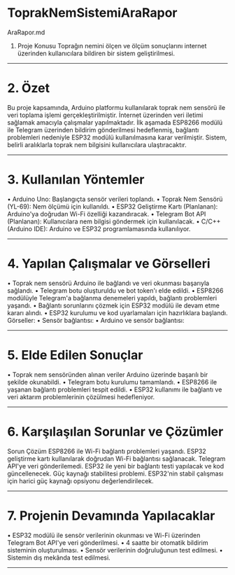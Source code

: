 # ToprakNemSistemiAraRapor
AraRapor.md
1. Proje Konusu 
Toprağın nemini ölçen ve ölçüm sonuçlarını internet üzerinden kullanıcılara bildiren bir sistem geliştirilmesi.
________________________________________
# 2. Özet 
Bu proje kapsamında, Arduino platformu kullanılarak toprak nem sensörü ile veri toplama işlemi gerçekleştirilmiştir. İnternet üzerinden veri iletimi sağlamak amacıyla çalışmalar yapılmaktadır. İlk aşamada ESP8266 modülü ile Telegram üzerinden bildirim gönderilmesi hedeflenmiş, bağlantı problemleri nedeniyle ESP32 modülü kullanılmasına karar verilmiştir. Sistem, belirli aralıklarla toprak nem bilgisini kullanıcılara ulaştıracaktır.
________________________________________
# 3. Kullanılan Yöntemler
•	Arduino Uno: Başlangıçta sensör verileri toplandı.
•	Toprak Nem Sensörü (YL-69): Nem ölçümü için kullanıldı.
•	ESP32 Geliştirme Kartı (Planlanan): Arduino'ya doğrudan Wi-Fi özelliği kazandıracak.
•	Telegram Bot API (Planlanan): Kullanıcılara nem bilgisi göndermek için kullanılacak.
•	C/C++ (Arduino IDE): Arduino ve ESP32 programlamasında kullanılıyor.
________________________________________
# 4. Yapılan Çalışmalar ve Görselleri
•	Toprak nem sensörü Arduino ile bağlandı ve veri okunması başarıyla sağlandı.
•	Telegram botu oluşturuldu ve bot token'ı elde edildi.
•	ESP8266 modülüyle Telegram'a bağlanma denemeleri yapıldı, bağlantı problemleri yaşandı.
•	Bağlantı sorunlarını çözmek için ESP32 modülü ile devam etme kararı alındı.
•	ESP32 kurulumu ve kod uyarlamaları için hazırlıklara başlandı.
Görseller:
•	Sensör bağlantısı:
•	Arduino ve sensör bağlantısı:
________________________________________
# 5. Elde Edilen Sonuçlar
•	Toprak nem sensöründen alınan veriler Arduino üzerinde başarılı bir şekilde okunabildi.
•	Telegram botu kurulumu tamamlandı.
•	ESP8266 ile yaşanan bağlantı problemleri tespit edildi.
•	ESP32 kullanımı ile bağlantı ve veri aktarım problemlerinin çözülmesi hedefleniyor.
________________________________________
# 6. Karşılaşılan Sorunlar ve Çözümler
Sorun	Çözüm
ESP8266 ile Wi-Fi bağlantı problemleri yaşandı.	ESP32 geliştirme kartı kullanılarak doğrudan Wi-Fi bağlantısı sağlanacak.
Telegram API'ye veri gönderilemedi.	ESP32 ile yeni bir bağlantı testi yapılacak ve kod güncellenecek.
Güç kaynağı stabilitesi problemi.	ESP32'nin stabil çalışması için harici güç kaynağı opsiyonu değerlendirilecek.
________________________________________
# 7. Projenin Devamında Yapılacaklar
•	ESP32 modülü ile sensör verilerinin okunması ve Wi-Fi üzerinden Telegram Bot API'ye veri gönderilmesi.
•	4 saatte bir otomatik bildirim sisteminin oluşturulması.
•	Sensör verilerinin doğruluğunun test edilmesi.
•	Sistemin dış mekânda test edilmesi.
________________________________________

